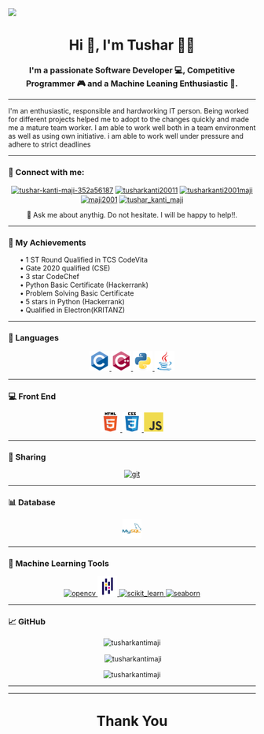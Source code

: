 <!-- ### Hi there 👋 -->
<img  src="https://github.com/tusharkantimaji/tusharkantimaji/blob/main/Blue%20and%20White%20Architect%20LinkedIn%20Banner%20(1).png">

<h1 align="center">Hi 👋, I'm Tushar 👨‍💻</h1>
<h3 align="center">I'm a passionate Software Developer 💻, Competitive Programmer 🎮 and a Machine Leaning Enthusiastic 🤖.</h3> <hr>

<!-- <p align="left"> <img src="https://komarev.com/ghpvc/?username=tusharkantimaji&label=Profile%20views&color=0e75b6&style=flat" alt="tusharkantimaji" /> </p> -->

<!-- <p align="left"> <a href="https://github.com/ryo-ma/github-profile-trophy"><img src="https://github-profile-trophy.vercel.app/?username=tusharkantimaji" alt="tusharkantimaji" /></a> </p> -->

<p>I'm an enthusiastic, responsible and hardworking IT person. Being worked for different projects helped me to adopt to the changes quickly and made me a mature team worker. I am able to work well both in a team environment as well as using own initiative. i am able to work well under pressure and adhere to strict deadlines</p>
<hr>
<h3 align="left">🤝 Connect with me:</h3>
<p align="center">
<a href="https://linkedin.com/in/tushar-kanti-maji-352a56187" target="blank"><img align="center" src="https://raw.githubusercontent.com/rahuldkjain/github-profile-readme-generator/master/src/images/icons/Social/linked-in-alt.svg" alt="tushar-kanti-maji-352a56187" height="30" width="40" /></a>
<a href="https://www.hackerrank.com/tusharkanti20011" target="blank"><img align="center" src="https://raw.githubusercontent.com/rahuldkjain/github-profile-readme-generator/master/src/images/icons/Social/hackerrank.svg" alt="tusharkanti20011" height="30" width="40" /></a>
<a href="https://www.leetcode.com/tusharkanti2001maji" target="blank"><img align="center" src="https://raw.githubusercontent.com/rahuldkjain/github-profile-readme-generator/master/src/images/icons/Social/leet-code.svg" alt="tusharkanti2001maji" height="30" width="40" /></a>
  <a href="https://www.codechef.com/users/maji2001" target="blank"><img align="center" src="https://cdn.jsdelivr.net/npm/simple-icons@3.1.0/icons/codechef.svg" alt="maji2001" height="30" width="40" /></a>
  <a href="https://codeforces.com/profile/tushar_kanti_maji" target="blank"><img align="center" src="https://raw.githubusercontent.com/rahuldkjain/github-profile-readme-generator/master/src/images/icons/Social/codeforces.svg" alt="tushar_kanti_maji" height="30" width="40" /></a>
</p>

<p align="center">💬 Ask me about anythig. Do not hesitate. I will be happy to help!!.</p>
<hr>


<h3 align="left">🥇 My Achievements</h3>
<ul>
• 1 ST Round Qualified in TCS CodeVita<br>
• Gate 2020 qualified (CSE) <br>
• 3 star CodeChef<br>
• Python Basic Certificate (Hackerrank) <br>
• Problem Solving Basic Certificate <br>
• 5 stars in Python (Hackerrank) <br>
• Qualified in Electron(KRITANZ)
</ul>

<hr>

<h3 align="left">💼 Languages</h3>
<p align="center"> 
  <a href="https://www.cprogramming.com/" target="_blank" rel="noreferrer"> <img src="https://raw.githubusercontent.com/devicons/devicon/master/icons/c/c-original.svg" alt="c" width="40" height="40"/> </a> 
  <a href="https://www.w3schools.com/cpp/" target="_blank" rel="noreferrer"> <img src="https://raw.githubusercontent.com/devicons/devicon/master/icons/cplusplus/cplusplus-original.svg" alt="cplusplus" width="40" height="40"/> </a> 
   <a href="https://www.python.org" target="_blank" rel="noreferrer"> <img src="https://raw.githubusercontent.com/devicons/devicon/master/icons/python/python-original.svg" alt="python" width="40" height="40"/> </a>  
   <a href="https://www.java.com" target="_blank" rel="noreferrer"> <img src="https://raw.githubusercontent.com/devicons/devicon/master/icons/java/java-original.svg" alt="java" width="40" height="40"/> </a> 
  
  </p>
  <hr>
  <h3 align="left">💻 Front End</h3>
<p align="center"> 
   <a href="https://www.w3.org/html/" target="_blank" rel="noreferrer"> <img src="https://raw.githubusercontent.com/devicons/devicon/master/icons/html5/html5-original-wordmark.svg" alt="html5" width="40" height="40"/> </a><a href="https://www.w3schools.com/css/" target="_blank" rel="noreferrer"> <img src="https://raw.githubusercontent.com/devicons/devicon/master/icons/css3/css3-original-wordmark.svg" alt="css3" width="40" height="40"/> </a> <a href="https://developer.mozilla.org/en-US/docs/Web/JavaScript" target="_blank" rel="noreferrer"> <img src="https://raw.githubusercontent.com/devicons/devicon/master/icons/javascript/javascript-original.svg" alt="javascript" width="40" height="40"/> </a> 
  
 </p>
 <hr>
   <h3 align="left"> 🦾 Sharing</h3>
<p align="center"> 
  <a href="https://git-scm.com/" target="_blank" rel="noreferrer"> <img src="https://www.vectorlogo.zone/logos/git-scm/git-scm-icon.svg" alt="git" width="40" height="40"/> </a> 

</p><hr>
  <h3 align="left">📊 Database</h3>
<p align="center"> 
  <a href="https://www.mysql.com/" target="_blank" rel="noreferrer"> <img src="https://raw.githubusercontent.com/devicons/devicon/master/icons/mysql/mysql-original-wordmark.svg" alt="mysql" width="40" height="40"/> </a> 
  </p><hr>
  <h3 align="left">🤖 Machine Learning Tools</h3>
<p align="center"> 
  <a href="https://opencv.org/" target="_blank" rel="noreferrer"> <img src="https://www.vectorlogo.zone/logos/opencv/opencv-icon.svg" alt="opencv" width="40" height="40"/> </a>   <a href="https://pandas.pydata.org/" target="_blank" rel="noreferrer"> <img src="https://raw.githubusercontent.com/devicons/devicon/2ae2a900d2f041da66e950e4d48052658d850630/icons/pandas/pandas-original.svg" alt="pandas" width="40" height="40"/> </a> 
<a href="https://scikit-learn.org/" target="_blank" rel="noreferrer"> <img src="https://upload.wikimedia.org/wikipedia/commons/0/05/Scikit_learn_logo_small.svg" alt="scikit_learn" width="40" height="40"/> </a> <a href="https://seaborn.pydata.org/" target="_blank" rel="noreferrer"> <img src="https://seaborn.pydata.org/_images/logo-mark-lightbg.svg" alt="seaborn" width="40" height="40"/> </a> 
</p>


<hr>
  <h3 align="left">📈 GitHub </h3>

<p align="center"><img align="center" src="https://github-readme-stats.vercel.app/api/top-langs?username=tusharkantimaji&show_icons=true&locale=en&layout=compact" alt="tusharkantimaji" /></p>
<p align="center">&nbsp;<img align="center" src="https://github-readme-stats.vercel.app/api?username=tusharkantimaji&show_icons=true&locale=en" alt="tusharkantimaji" /></p>

<p align="center"><img align="center" src="https://github-readme-streak-stats.herokuapp.com/?user=tusharkantimaji&" alt="tusharkantimaji" /></p>

<hr><hr>
<h1 align="center">Thank You</h1>
